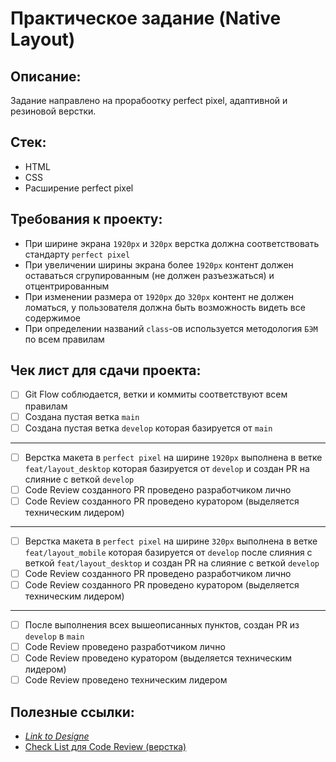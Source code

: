 # Практическое задание (Native Layout)

## Описание:

Задание направлено на прорабоотку perfect pixel, адаптивной и резиновой верстки.

## Стек:

- HTML
- CSS
- Расширение perfect pixel

## Требования к проекту:

- При ширине экрана `1920px` и `320px` верстка должна соответствовать стандарту `perfect pixel`
- При увеличении ширины экрана более `1920px` контент должен оставаться сгрупированным (не должен разъезжаться) и отцентрированным
- При изменении размера от `1920px` до `320px` контент не должен ломаться, у пользователя должна быть возможность видеть все содержимое
- При определении названий `class`-ов используется методология `БЭМ` по всем правилам

## Чек лист для сдачи проекта:

- [ ] Git Flow соблюдается, ветки и коммиты соответствуют всем правилам
- [ ] Создана пустая ветка `main`
- [ ] Создана пустая ветка `develop` которая базируется от `main`

---

- [ ] Верстка макета в `perfect pixel` на ширине `1920px` выполнена в ветке `feat/layout_desktop` которая базируется от `develop` и создан PR на слияние с веткой `develop`
- [ ] Code Review созданного PR проведено разработчиком лично
- [ ] Code Review созданного PR проведено куратором (выделяется техническим лидером)

---

- [ ] Верстка макета в `perfect pixel` на ширине `320px` выполнена в ветке `feat/layout_mobile` которая базируется от `develop` после слияния с веткой `feat/layout_desktop` и создан PR на слияние с веткой `develop`
- [ ] Code Review созданного PR проведено разработчиком лично
- [ ] Code Review созданного PR проведено куратором (выделяется техническим лидером)

---

- [ ] После выполнения всех вышеописанных пунктов, создан PR из `develop` в `main`
- [ ] Code Review проведено разработчиком лично
- [ ] Code Review проведено куратором (выделяется техническим лидером)
- [ ] Code Review проведено техническим лидером

## Полезные ссылки:

- <a href="https://www.figma.com/design/MYbKS9HjOND4uDWFmPx60R/%D0%A1%D0%B8%D1%82%D0%B8%D0%9F%D1%80%D0%BE-(Copy)?node-id=0-1&t=9ILaf0fTvUerw9ms-1"> _Link to Designe_ </a>
- <a href="https://gist.github.com/dmitry-podkyuko/dcea9e5a22796af7ec910b14c2a84629"> Check List для Code Review (верстка) </a>
